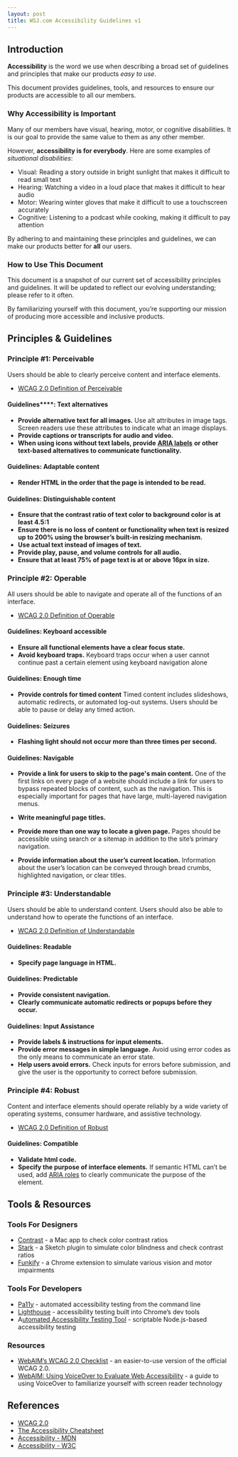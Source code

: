 ```yaml
---
layout: post
title: WSJ.com Accessibility Guidelines v1
---
```


## Introduction

**Accessibility** is the word we use when describing a broad set of guidelines and principles that make our products _easy to use_.

This document provides guidelines, tools, and resources to ensure our products are accessible to all our members.

### Why Accessibility is Important

Many of our members have visual, hearing, motor, or cognitive disabilities. It is our goal to provide the same value to them as any other member.

However, **accessibility is for everybody**. Here are some examples of _situational disabilities_: 

- Visual: Reading a story outside in bright sunlight that makes it difficult to read small text
- Hearing: Watching a video in a loud place that makes it difficult to hear audio
- Motor: Wearing winter gloves that make it difficult to use a touchscreen accurately
- Cognitive: Listening to a podcast while cooking, making it difficult to pay attention

By adhering to and maintaining these principles and guidelines, we can make our products better for **all** our users.

### How to Use This Document

This document is a snapshot of our current set of accessibility principles and guidelines. It will be updated to reflect our evolving understanding; please refer to it often.

By familiarizing yourself with this document, you’re supporting our mission of producing more accessible and inclusive products.

## Principles & Guidelines

### Principle #1: Perceivable

Users should be able to clearly perceive content and interface elements.

-   [WCAG 2.0 Definition of Perceivable](https://www.w3.org/TR/WCAG20/#perceivable)

#### Guidelines****: Text alternatives

*   **Provide alternative text for all images.** Use alt attributes in image tags. Screen readers use these attributes to indicate what an image displays.
*   **Provide captions or transcripts for audio and video.**
*   **When using icons without text labels, provide**  **[ARIA labels](https://developer.mozilla.org/en-US/docs/Web/Accessibility/ARIA/ARIA_Techniques)** **or other text-based alternatives to communicate functionality.**

#### Guidelines: Adaptable content

*   **Render HTML in the order that the page is intended to be read.**

#### Guidelines: Distinguishable content

*   **Ensure that the contrast ratio of text color to background color is at least 4.5:1**
*   **Ensure there is no loss of content or functionality when text is resized up to 200% using the browser’s built-in resizing mechanism.**
*   **Use actual text instead of images of text.**
*   **Provide play, pause, and volume controls for all audio.**
*   **Ensure that at least 75% of page text is at or above 16px in size.**

### Principle #2: Operable

All users should be able to navigate and operate all of the functions of an interface.

*   [WCAG 2.0 Definition of Operable](https://www.w3.org/TR/WCAG20/#operable)

#### Guidelines: Keyboard accessible

*   **Ensure all functional elements have a clear focus state.**
*   **Avoid keyboard traps.** Keyboard traps occur when a user cannot continue past a certain element using keyboard navigation alone

#### Guidelines: Enough time

*   **Provide controls for timed content** Timed content includes slideshows, automatic redirects, or automated log-out systems. Users should be able to pause or delay any timed action.

#### Guidelines: Seizures

*   **Flashing light should not occur more than three times per second.**

#### Guidelines: Navigable

*   **Provide a link for users to skip to the page's main content.** One of the first links on every page of a website should include a link for users to bypass repeated blocks of content, such as the navigation. This is especially important for pages that have large, multi-layered navigation menus.

*   **Write meaningful page titles.**
*   **Provide more than one way to locate a given page.** Pages should be accessible using search or a sitemap in addition to the site’s primary navigation.
*   **Provide information about the user’s current location.** Information about the user’s location can be conveyed through bread crumbs, highlighted navigation, or clear titles.

### Principle #3: Understandable

Users should be able to understand content. Users should also be able to understand how to operate the functions of an interface.

*   [WCAG 2.0 Definition of Understandable](https://www.w3.org/TR/WCAG20/#understandable)

#### Guidelines: Readable

*   **Specify page language in HTML.**

#### Guidelines: Predictable

*   **Provide consistent navigation.**
*   **Clearly communicate automatic redirects or popups before they occur.**

#### Guidelines: Input Assistance

*   **Provide labels & instructions for input elements.**
*   **Provide error messages in simple language.** Avoid using error codes as the only means to communicate an error state.
*   **Help users avoid errors.** Check inputs for errors before submission, and give the user is the opportunity to correct before submission.

### **Principle #4: Robust**

Content and interface elements should operate reliably by a wide variety of operating systems, consumer hardware, and assistive technology.

*   [WCAG 2.0 Definition of Robust](https://www.w3.org/TR/WCAG20/#robust)

#### Guidelines: Compatible

*   **Validate html code.**
*   **Specify the purpose of interface elements.** If semantic HTML can’t be used, add [ARIA roles](https://developer.mozilla.org/en-US/docs/Web/Accessibility/ARIA/ARIA_Techniques) to clearly communicate the purpose of the element.

## Tools & Resources

### Tools For Designers

*   [Contrast](https://usecontrast.com/) - a Mac app to check color contrast ratios
*   [Stark](http://www.getstark.co/) - a Sketch plugin to simulate color blindness and check contrast ratios
*   [Funkify](http://www.funkify.org/) - a Chrome extension to simulate various vision and motor impairments

### Tools For Developers

*   [Pa11y](http://pa11y.org/) - automated accessibility testing from the command line
*   [Lighthouse](https://developers.google.com/web/tools/lighthouse/) - accessibility testing built into Chrome’s dev tools
*   A[utomated Accessibility Testing Tool](https://github.com/paypal/AATT) - scriptable Node.js-based accessibility testing

### Resources

*   [WebAIM’s WCAG 2.0 Checklist](https://webaim.org/standards/wcag/checklist) - an easier-to-use version of the official WCAG 2.0.
*   [WebAIM: Using VoiceOver to Evaluate Web Accessibility](https://webaim.org/articles/voiceover/) - a guide to using VoiceOver to familiarize yourself with screen reader technology

## References

*   [WCAG 2.0](https://www.w3.org/WAI/intro/wcag.php)
*   [The Accessibility Cheatsheet](https://bitsofco.de/the-accessibility-cheatsheet/)
*   [Accessibility - MDN](https://developer.mozilla.org/en-US/docs/Web/Accessibility)
*   [Accessibility - W3C](https://www.w3.org/standards/webdesign/accessibility)